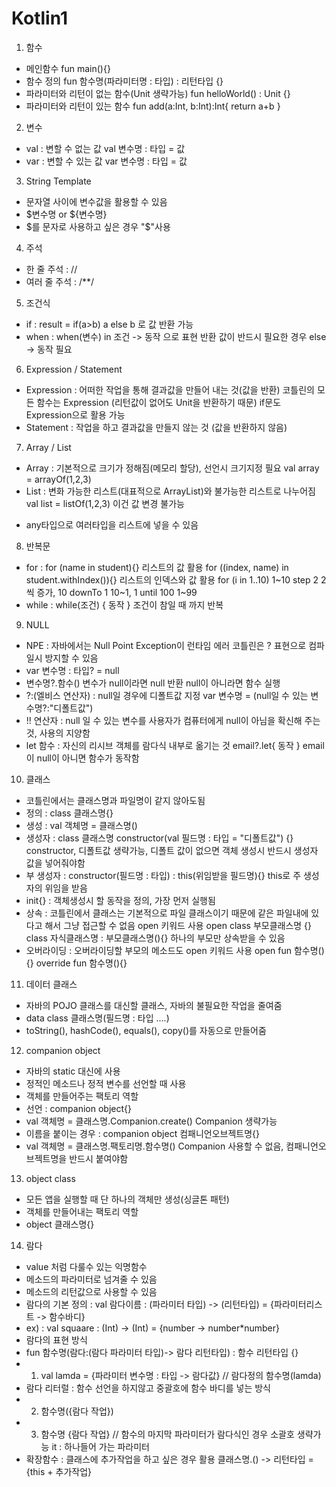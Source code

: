 # Kotlin1

1. 함수
  - 메인함수 
    fun main(){}
  - 함수 정의
    fun 함수명(파라미터명 : 타입) : 리턴타입 {}
  - 파라미터와 리턴이 없는 함수(Unit 생략가능)
    fun helloWorld() : Unit {}
  - 파라미터와 리턴이 있는 함수
    fun add(a:Int, b:Int):Int{ return a+b }
    
2. 변수
  - val : 변할 수 없는 값
    val 변수명 : 타입 = 값
  - var : 변할 수 있는 값
    var 변수명 : 타입 = 값
 
3. String Template
  - 문자열 사이에 변수값을 활용할 수 있음
  - $변수명 or ${변수명}
  - $를 문자로 사용하고 싶은 경우 "\$"사용

4. 주석
  - 한 줄 주석 : //
  - 여러 줄 주석 : /**/

5. 조건식
  - if : result = if(a>b) a else b 로 값 반환 가능
  - when : when(변수) in 조건 -> 동작 으로 표현
           반환 값이 반드시 필요한 경우 else -> 동작 필요
  
6. Expression / Statement
  - Expression : 어떠한 작업을 통해 결과값을 만들어 내는 것(값을 반환)
                코틀린의 모든 함수는 Expression (리턴값이 없어도 Unit을 반환하기 때문)
                if문도 Expression으로 활용 가능
  - Statement : 작업을 하고 결과값을 만들지 않는 것 (값을 반환하지 않음) 

7. Array / List
  - Array : 기본적으로 크기가 정해짐(메모리 할당), 선언시 크기지정 필요
            val array = arrayOf(1,2,3)
  - List  : 변화 가능한 리스트(대표적으로 ArrayList)와 불가능한 리스트로 나누어짐
            val list = listOf(1,2,3) 이건 값 변경 불가능
  * any타입으로 여러타입을 리스트에 넣을 수 있음
  
8. 반복문
  - for : for (name in student){} 리스트의 값 활용
          for ((index, name) in student.withIndex()){} 리스트의 인덱스와 값 활용
          for (i in 1..10) 1~10
          step 2 2씩 증가, 10 downTo 1 10~1, 1 until 100 1~99
  - while : while(조건) { 동작 } 조건이 참일 때 까지 반복
  
9. NULL
  - NPE : 자바에서는 Null Point Exception이 런타임 에러 코틀린은 ? 표현으로 컴파일시 방지할 수 있음
  - var 변수명 : 타입? = null 
  - 변수명?.함수() 변수가 null이라면 null 반환 null이 아니라면 함수 실행
  - ?:(엘비스 연산자) : null일 경우에 디폴트값 지정 var 변수명 = (null일 수 있는 변수명?:"디폴트값")
  - !! 연산자 : null 일 수 있는 변수를 사용자가 컴퓨터에게 null이 아님을 확신해 주는것, 사용의 지양함
  - let 함수 : 자신의 리시브 객체를 람다식 내부로 옮기는 것
               email?.let{ 동작 } email이 null이 아니면 함수가 동작함

10. 클래스
  - 코틀린에서는 클래스명과 파일명이 같지 않아도됨
  - 정의 : class 클래스명{}
  - 생성 : val 객체명 = 클래스명()
  - 생성자 : class 클래스명 constructor(val 필드명 : 타입 = "디폴트값") {} constructor, 디폴트값 생략가능, 디폴트 값이 없으면 객체 생성시 반드시 생성자 값을 넣어줘야함
  - 부 생성자 :  constructor(필드명 : 타입) : this(위임받을 필드명){} this로 주 생성자의 위임을 받음
  - init{} : 객체생성시 할 동작을 정의, 가장 먼저 실행됨 
  - 상속 : 코틀린에서 클래스는 기본적으로 파일 클래스이기 때문에 같은 파일내에 있다고 해서 그냥 접근할 수 없음
           open 키워드 사용
           open class 부모클래스명 {}
           class 자식클래스명 : 부모클래스명(){}
           하나의 부모만 상속받을 수 있음
  - 오버라이딩 : 오버라이딩할 부모의 메소드도 open 키워드 사용
                open fun 함수명(){}
                override fun 함수명(){}
                
11. 데이터 클래스
  - 자바의 POJO 클래스를 대신할 클래스, 자바의 불필요한 작업을 줄여줌
  - data class 클래스명(필드명 : 타입 ....)
  - toString(), hashCode(), equals(), copy()를 자동으로 만들어줌
  
12. companion object
  - 자바의 static 대신에 사용
  - 정적인 메소드나 정적 변수를 선언할 때 사용
  - 객체를 만들어주는 팩토리 역할
  - 선언 : companion object{}
  - val 객체명 = 클래스명.Companion.create() Companion 생략가능
  - 이름을 붙이는 경우 : companion object 컴패니언오브젝트명{} 
  - val 객체명 = 클래스명.팩토리명.함수명() Companion 사용할 수 없음, 컴패니언오브젝트명을 반드시 붙여야함
  
13. object class
  - 모든 앱을 실행할 때 단 하나의 객체만 생성(싱글톤 패턴)
  - 객체를 만들어내는 팩토리 역할
  - object 클래스명{}
  
14. 람다
  - value 처럼 다룰수 있는 익명함수 
  - 메소드의 파라미터로 넘겨줄 수 있음
  - 메소드의 리턴값으로 사용할 수 있음
  - 람다의 기본 정의 : val 람다이름 : (파라미터 타입) -> (리턴타입) = {파라미터리스트 -> 함수바디}
  - ex) : val squaare : (Int) -> (Int) = {number -> number*number}
  - 람다의 표현 방식
  - fun 함수명(람다:(람다 파라미터 타입)-> 람다 리턴타입) : 함수 리턴타입 {}
  - 1) val lamda = {파라미터 변수명 : 타입 -> 람다값} // 람다정의
       함수명(lamda)
  - 람다 리터럴 : 함수 선언을 하지않고 중괄호에 함수 바디를 넣는 방식
  - 2) 함수명({람다 작업})
  - 3) 함수명 {람다 작업} // 함수의 마지막 파라미터가 람다식인 경우 소괄호 생략가능 it : 하나들어 가는 파라미터 
  - 확장함수 : 클래스에 추가작업을 하고 싶은 경우 활용
              클래스명.() -> 리턴타입 = {this + 추가작업}
